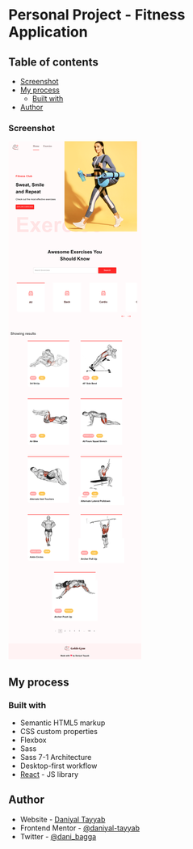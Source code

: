 # Personal Project - Fitness Application

## Table of contents

- [Screenshot](#screenshot)
- [My process](#my-process)
  - [Built with](#built-with)
- [Author](#author)

### Screenshot

![](./screenshot.png)

## My process

### Built with

- Semantic HTML5 markup
- CSS custom properties
- Flexbox
- Sass
- Sass 7-1 Architecture
- Desktop-first workflow
- [React](https://reactjs.org/) - JS library

## Author

- Website - [Daniyal Tayyab](https://www.your-site.com)
- Frontend Mentor - [@daniyal-tayyab](https://www.frontendmentor.io/profile/daniyal-tayyab)
- Twitter - [@dani_bagga](https://www.twitter.com/dani_bagga)
